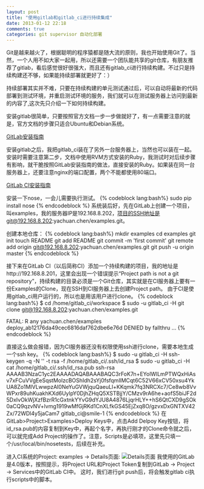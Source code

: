 ```yaml
---
layout: post
title: "使用gitlab和gitlab_ci进行持续集成"
date: 2013-01-12 22:18
comments: true
categories: git supervisor 自动化部署
---
```

Git是越来越火了，根据聪明的程序猿都是随大流的原则，我也开始使用Git了。当然，一个人用不如大家一起用，所以还需要一个团队能共享的git仓库，有朋友推荐了gitlab，看后感觉很好很强大，而且还有gitlab_ci进行持续构建。不过只是持续构建还不够，如果能持续部署就更好了：）

持续部署其实并不难，只要在持续构建的单元测试通过后，可以自动将最新的代码部署到测试环境，并重启测试环境的服务，我们就可以在测试服务器上访问到最新的内容了,这次先只介绍一下如何持续构建。

安装gitlab很简单，只要按照官方文档一步一步做就好了，有一点需要注意的就是，官方文档的步骤只适合Ubuntu和Debian系统。

[GitLab安装指南](https://github.com/gitlabhq/gitlabhq/blob/stable/doc/install/installation.md)

安装gitlab之后，我把gitlab_ci装在了另外一台服务器上，当然也可以装在一起。安装时需要注意第二步，文档中使用RVM方式安装的Ruby，我测试时对后续步骤有影响，就干脆按照GitLab安装指南的做法，直接安装的Ruby。如果装在同一台服务器上，还要注意nginx的端口配置，两个不能都使用80端口。

[GitLab CI安装指南](https://github.com/gitlabhq/gitlab-ci/blob/master/doc/installation.md)

安装一下nose，一会儿需要执行测试。
{% codeblock lang:bash%}
sudo pip install nose
{% endcodeblock %}
系统装后好，先在GitLab上创建一个项目，叫examples，我的服务器IP是192.168.8.202，项目的SSH地址是git@192.168.8.202:yachuan.chen/examples.git。

创建本地仓库：
{% codeblock lang:bash%}
mkdir examples
cd examples
git init
touch README
git add README
git commit -m 'first commit'
git remote add origin git@192.168.8.202:yachuan.chen/examples.git
git push -u origin master
{% endcodeblock %}

接下来在GitLab CI（以后简称CI）添加一个持续构建的项目，我的地址是http://192.168.8.201，这里会出现一个错误提示“Project path is not a git repository”，持续构建的目录必须是一个Git仓库，其实就是在CI服务器上要有一份Examples的Clone，现在SSH到CI服务器上去创建Project path。
由于CI是使用gitlab_ci用户运行的，所以也是用该用户进行clone。
{% codeblock lang:bash%}
$ cd /home/gitlab_ci/workspace
$ sudo -u gitlab_ci -H git clone git@192.168.8.202:yachuan.chen/examples.git
<div class=""></div>
FATAL: R any yachuan.chen/examples deploy_ab12176da49cec6816daf762dbe6e76d DENIED by fallthru
...
{% endcodeblock %}

直接这么做会报错，因为CI服务器还没有权限使用ssh进行clone，需要本地生成一个ssh key。
{% codeblock lang:bash%}
$ sudo -u gitlab_ci -H ssh-keygen -q -N '' -t rsa -f /home/gitlab_ci/.ssh/id_rsa
$ sudo -u gitlab_ci -H cat /home/gitlab_ci/.ssh/id_rsa.pub
ssh-rsa AAAAB3NzaC1yc2EAAAADAQABAAABAQC3rFoK7n+EYolWlLmPTWQxHiAsv7xFCuVVgEeSqstMolzcBOShIdh2sYj0fsfqmllMCqt6C52V66xCV50xsu4YkUA8Zo1MIVLwwpzAI0NeYuGVWjquQaeuLl+KKqmk7fq3NRCXc7/Ce8wb8VvWPxr89uhKuakhKXd6UylpY0DjhZHqQ5XSTBjjY/CMzv9rA6he+aofS5biJF2d5DxIvOkWjXzfBzrR1cGxtnkYYvG9dYJU8A4876LjqrHLY++hS6QtCXD9gSOk0aCQ9qzvNV+lvmg1919wMfGjRKd1CnXLfkGS45EjZxq8O/gzvxDxGNTXV42Zx/72WDl4y5jaCam7 gitlab_ci@smile-1
{% endcodeblock %}
在GitLab>Project>Examples>Deploy Keys中，点击Add Delpoy Key按钮，将id_rsa.pub的内容复制到Key中，再起个名字，再执行刚才的Clone命令就之后，可以就完成Add Project的操作了。注意，Scripts是必填项，这里先只填一个/usr/local/bin/nosetests，后续在补充。

进入CI系统的Project: examples → Details页面:
![Details页面](http://localhost:4000/images/gitlab_ci_project_detail.png)
我使用的GitLab是4.0版本，按照提示，将Project URL和Project Token复制到GitLab → Project → Services中的GitLab CI中。
这时，我们进行git push后，将会触发gitlab ci执行scripts中的脚本。





